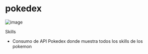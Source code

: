 # pokedex
![image](https://github.com/Misael-GC/pokedex/assets/102877993/03bb5a2e-c4cd-4707-92cd-1381c9c7469e)

Skills
* Consumo de API 
Pokedex donde muestra todos los skills de los pokemon
